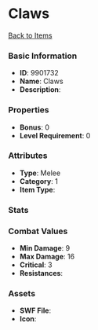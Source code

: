 # Claws



[Back to Items](../items.md)

### Basic Information

- **ID**: 9901732
- **Name**: Claws
- **Description**: 

### Properties

- **Bonus**: 0
- **Level Requirement**: 0

### Attributes

- **Type**: Melee
- **Category**: 1
- **Item Type**: 

### Stats


### Combat Values

- **Min Damage**: 9
- **Max Damage**: 16
- **Critical**: 3
- **Resistances**: 

### Assets

- **SWF File**: 
- **Icon**: 

